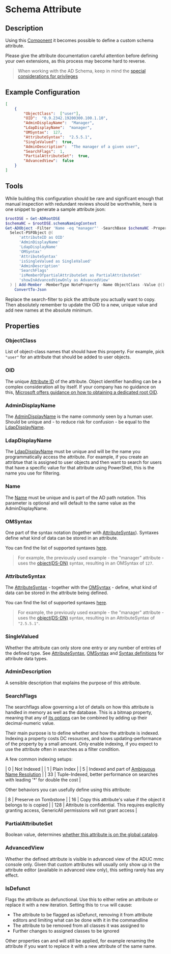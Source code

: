 ﻿# Schema Attribute

## Description

Using this [Component](../components.html) it becomes possible to define a custom schema attribute.

Please give the attribute documentation careful attention before defining your own extensions, as this process may become hard to reverse.

> When working with the AD Schema, keep in mind the [special considerations for privileges](../../advanced/schema-privilege-management.html)

## Example Configuration

```json
[
    {
        "ObjectClass":  ["user"],
        "OID":  "0.9.2342.19200300.100.1.10",
        "AdminDisplayName":  "Manager",
        "LdapDisplayName":  "manager",
        "OMSyntax":  127,
        "AttributeSyntax":  "2.5.5.1",
        "SingleValued":  true,
        "AdminDescription":  "The manager of a given user",
        "SearchFlags":  1,
        "PartialAttributeSet":  true,
        "AdvancedView":  false
    }
]
```

## Tools

While building this configuration should be rare and significant enough that manual inspection with redundant reviews should be worthwhile, here is one snippet to generate a sample attribute json:

```powershell
$rootDSE = Get-ADRootDSE
$schemaNC = $rootDSE.schemaNamingContext
Get-ADObject -Filter 'Name -eq "manager"' -SearchBase $schemaNC -Properties * |
  Select-PSFObject @(
      'attributeID as OID'
      'AdminDisplayName'
      'LdapDisplayName'
      'OMSyntax'
      'AttributeSyntax'
      'isSingleValued as SingleValued'
      'AdminDescription'
      'SearchFlags'
      'isMemberOfpartialAttributeSet as PartialAttributeSet'
      'showInAdvancedViewOnly as AdvancedView'
  ) | Add-Member -MemberType NoteProperty -Name ObjectClass -Value @() -PassThru |
    ConvertTo-Json
```

Replace the search-filter to pick the attribute you actually want to copy.
Then absolutely remember to update the OID to a new, unique value and add new names at the absolute minimum.

## Properties

### ObjectClass

List of object-class names that should have this property.
For example, pick `"user"` for an attribute that should be added to user objects.

### OID

The unique [Attribute ID](https://docs.microsoft.com/en-us/windows/win32/adschema/a-attributeid) of the attribute.
Object identifier handling can be a complex consideration all by itself.
If your company has no guidance on this, [Microsoft offers guidance on how to obtaining a dedicated root OID](https://docs.microsoft.com/en-us/windows/win32/ad/obtaining-an-object-identifier-from-microsoft).

### AdminDisplayName

The [AdminDisplayName](https://docs.microsoft.com/windows/desktop/ADSchema/a-admindisplayname) is the name commonly seen by a human user.
Should be unique and - to reduce risk for confusion - be equal to the [LdapDisplayName](https://docs.microsoft.com/windows/desktop/ADSchema/a-ldapdisplayname).

### LdapDisplayName

The [LdapDisplayName](https://docs.microsoft.com/windows/desktop/ADSchema/a-ldapdisplayname) must be unique and will be the name you programmatically access the attribute.
For example, if you create an attribtue that is assigned to user objects and then want to search for users that have a specific value for that attribute using PowerShell, this is the name you use for filtering.

### Name

The [Name](https://docs.microsoft.com/en-us/windows/win32/adschema/a-cn) must be unique and is part of the AD path notation.
This parameter is optional and will default to the same value as the AdminDisplayName.

### OMSyntax

One part of the syntax notation (together with [AttributeSyntax](https://docs.microsoft.com/windows/desktop/ADSchema/a-attributesyntax)).
Syntaxes define what kind of data can be stored in an attribute.

You can find the list of supported syntaxes [here](https://docs.microsoft.com/en-us/windows/win32/adschema/syntaxes).

> For example, the previously used example - the "manager" attribute - uses the [object(DS-DN)](https://docs.microsoft.com/en-us/windows/win32/adschema/s-object-ds-dn) syntax, resulting in an OMSyntax of `127`.

### AttributeSyntax

The [AttributeSyntax](https://docs.microsoft.com/windows/desktop/ADSchema/a-attributesyntax) - together with the [OMSyntax](https://docs.microsoft.com/windows/desktop/ADSchema/a-omsyntax) - define, what kind of data can be stored in the attribute being defined.

You can find the list of supported syntaxes [here](https://docs.microsoft.com/en-us/windows/win32/adschema/syntaxes).

> For example, the previously used example - the "manager" attribute - uses the [object(DS-DN)](https://docs.microsoft.com/en-us/windows/win32/adschema/s-object-ds-dn) syntax, resulting in an AttributeSyntax of `"2.5.5.1"`.

### SingleValued

Whether the attribute can only store one entry or any number of entries of the defined type.
See [AttributeSyntax](https://docs.microsoft.com/windows/desktop/ADSchema/a-attributesyntax), [OMSyntax](https://docs.microsoft.com/windows/desktop/ADSchema/a-omsyntax) and [Syntax definitions](https://docs.microsoft.com/en-us/windows/win32/adschema/syntaxes) for attribute data types.

### AdminDescription

A sensible description that explains the purpose of this attribute.

### SearchFlags

The searchflags allow governing a lot of details on how this attribute is handled in memory as well as the database.
This is a bitmap property, meaning that any of [its options](https://docs.microsoft.com/en-us/windows/win32/adschema/a-searchflags#remarks) can be combined by adding up their decimal-numeric value.

Their main purpose is to define whether and how the attribute is indexed.
Indexing a property costs DC resources, and slows updating-performance of the property by a small amount.
Only enable indexing, if you expect to use the attribute often in searches as a filter condition.

A few common indexing setups:

| 0 | Not Indexed |
| 1 | Plain Index |
| 5 | Indexed and part of [Ambiguous Name Resolution](https://social.technet.microsoft.com/wiki/contents/articles/22653.active-directory-ambiguous-name-resolution.aspx) |
| 33 | Tuple-Indexed, better performance on searches with leading '*' for double the cost |

Other behaviors you can usefully define using this attribute:

| 8 | Preserve on Tombstone |
| 16 | Copy this attribute's value if the object it belongs to is copied |
| 128 | Attribute is confidential. This requires explicitly granting access, GenericAll permissions will not grant access |

### PartialAttributeSet

Boolean value, determines [whether this attribute is on the global catalog](https://docs.microsoft.com/en-us/windows/win32/ad/attributes-included-in-the-global-catalog).

### AdvancedView

Whether the defined attribute is visible in advanced view of the ADUC mmc console only.
Given that custom attributes will usually only show up in the attribute editor (available in advanced view only), this setting rarely has any effect.

### IsDefunct

Flags the attribute as defunctional.
Use this to either retire an attribute or replace it with a new iteration.
Setting this to `true` will cause:

+ The attribute to be flagged as isDefunct, removing it from attribute editors and limiting what can be done with it in the commandline
+ The attribute to be removed from all classes it was assigned to
+ Further changes to assigned classes to be ignored

Other properties can and will still be applied, for example renaming the attribute if you want to replace it with a new attribute of the same name.

